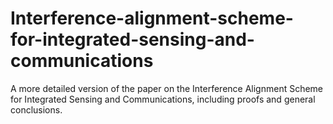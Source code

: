 # Interference-alignment-scheme-for-integrated-sensing-and-communications
A more detailed version of the paper on the  Interference Alignment Scheme for Integrated Sensing and Communications,  including proofs and general conclusions.

